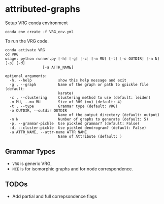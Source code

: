 # attributed-graphs

Setup VRG conda environment 
```shell
conda env create -f VRG_env.yml
```


To run the VRG code. 
```shell
conda activate VRG
cd VRG
usage: python runner.py [-h] [-g] [-c] [-m MU] [-t] [-o OUTDIR] [-n N] [-p] [-d]
                 [-a ATTR_NAME]

optional arguments:
  -h, --help            show this help message and exit
  -g , --graph          Name of the graph or path to gpickle file (default:
                        karate)
  -c , --clustering     Clustering method to use (default: leiden)
  -m MU, --mu MU        Size of RHS (mu) (default: 4)
  -t , --type           Grammar type (default: VRG)
  -o OUTDIR, --outdir OUTDIR
                        Name of the output directory (default: output)
  -n N                  Number of graphs to generate (default: 5)
  -p, --grammar-pickle  Use pickled grammar? (default: False)
  -d, --cluster-pickle  Use pickled dendrogram? (default: False)
  -a ATTR_NAME, --attr-name ATTR_NAME
                        Name of Attribute (default: )

```

## Grammar Types
* `VRG` is generic VRG, 
* `NCE` is for isomorphic graphs and for node correspondence.

## TODOs
* Add partial and full correpsondence flags

